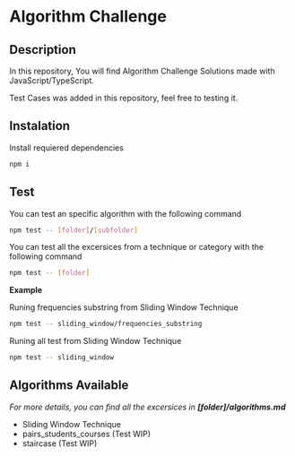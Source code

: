 # Algorithm Challenge

## Description
In this repository, You will find Algorithm Challenge Solutions made with JavaScript/TypeScript.

Test Cases was added in this repository, feel free to testing it.

## Instalation
Install requiered dependencies

``` bash
npm i
```

## Test

You can test an specific algorithm with the following command

``` bash
npm test -- [folder]/[subfolder]
```

You can test all the excersices from a technique or category with the following command

``` bash
npm test -- [folder]
```

**Example**

Runing frequencies substring from Sliding Window Technique
``` bash
npm test -- sliding_window/frequencies_substring
```

Runing all test from Sliding Window Technique
``` bash
npm test -- sliding_window
```


## Algorithms Available
*For more details, you can find all the excersices in **[folder]/algorithms.md***
* Sliding Window Technique
* pairs_students_courses (Test WIP)
* staircase (Test WIP)
